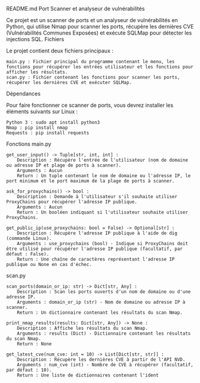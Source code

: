 README.md
Port Scanner et analyseur de vulnérabilités

Ce projet est un scanner de ports et un analyseur de vulnérabilités en Python, qui utilise Nmap pour scanner les ports, récupère les dernières CVE (Vulnérabilités Communes Exposées) et exécute SQLMap pour détecter les injections SQL.
Fichiers

Le projet contient deux fichiers principaux :

    main.py : Fichier principal du programme contenant le menu, les fonctions pour récupérer les entrées utilisateur et les fonctions pour afficher les résultats.
    scan.py : Fichier contenant les fonctions pour scanner les ports, récupérer les dernières CVE et exécuter SQLMap.

Dépendances

Pour faire fonctionner ce scanner de ports, vous devrez installer les éléments suivants sur Linux :

    Python 3 : sudo apt install python3
    Nmap : pip install nmap
    Requests : pip install requests

Fonctions
main.py

    get_user_input() -> Tuple[str, int, int] :
        Description : Récupère l'entrée de l'utilisateur (nom de domaine ou adresse IP et plage de ports à scanner).
        Arguments : Aucun
        Return : Un tuple contenant le nom de domaine ou l'adresse IP, le port minimum et le port maximum de la plage de ports à scanner.

    ask_for_proxychains() -> bool :
        Description : Demande à l'utilisateur s'il souhaite utiliser ProxyChains pour récupérer l'adresse IP publique.
        Arguments : Aucun
        Return : Un booléen indiquant si l'utilisateur souhaite utiliser ProxyChains.

    get_public_ip(use_proxychains: bool = False) -> Optional[str] :
        Description : Récupère l'adresse IP publique à l'aide de dig (commande Linux).
        Arguments : use_proxychains (bool) - Indique si ProxyChains doit être utilisé pour récupérer l'adresse IP publique (facultatif, par défaut : False).
        Return : Une chaîne de caractères représentant l'adresse IP publique ou None en cas d'échec.

scan.py

    scan_ports(domain_or_ip: str) -> Dict[str, Any] :
        Description : Scan les ports ouverts d'un nom de domaine ou d'une adresse IP.
        Arguments : domain_or_ip (str) - Nom de domaine ou adresse IP à scanner.
        Return : Un dictionnaire contenant les résultats du scan Nmap.

    print_nmap_results(results: Dict[str, Any]) -> None :
        Description : Affiche les résultats du scan Nmap.
        Arguments : results (Dict) - Dictionnaire contenant les résultats du scan Nmap.
        Return : None

    get_latest_cve(num_cve: int = 10) -> List[Dict[str, str]] :
        Description : Récupère les dernières CVE à partir de l'API NVD.
        Arguments : num_cve (int) - Nombre de CVE à récupérer (facultatif, par défaut : 10).
        Return : Une liste de dictionnaires contenant l'ident
